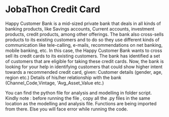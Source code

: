 # JobaThon Credit Card
 Happy Customer Bank is a mid-sized private bank that deals in all kinds of banking products, like Savings accounts, Current accounts, investment products, credit products, among other offerings.   The bank also cross-sells products to its existing customers and to do so they use different kinds of communication like tele-calling, e-mails, recommendations on net banking, mobile banking, etc.    In this case, the Happy Customer Bank wants to cross sell its credit cards to its existing customers. The bank has identified a set of customers that are eligible for taking these credit cards.   Now, the bank is looking for your help in identifying customers that could show higher intent towards a recommended credit card, given: Customer details (gender, age, region etc.) Details of his/her relationship with the bank (Channel_Code,Vintage, 'Avg_Asset_Value etc.)
 
 You can find the python file for analysis and modelling in folder script. Kindly note : before running the file , copy all the .py files in the same location as the modelling and analysis file. Functions are being imported from there. Else you will face error while running the code.

